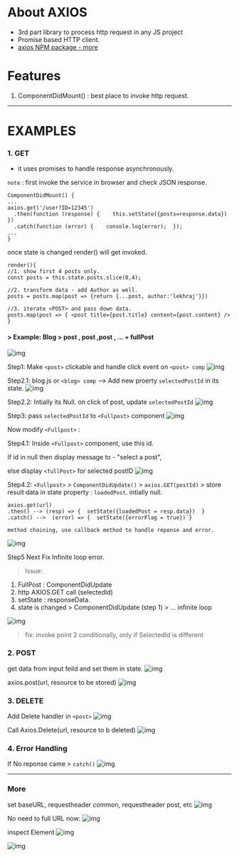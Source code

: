 # About AXIOS
- 3rd part library to process http request in any JS project
- Promise based HTTP client.
- [axios NPM package - more](https://www.npmjs.com/package/axios)

# Features
1. ComponentDidMount() : best place to invoke http request.

***
# EXAMPLES
### 1. GET
- it uses promises to handle response asynchronously. 

`note` : first invoke the service in browser and check JSON response.
```
ComponentDidMount() {
...
axios.get('/user?ID=12345')
  .then(function (response) {    this.setState({posts=response.data})  })
  .catch(function (error) {    console.log(error);  });
...
}
```
once state is changed render() will get invoked.
```
render(){
//1. show first 4 posts only.
const posts = this.state.posts.slice(0,4); 

//2. transform data - add Author as well.
posts = posts.map(post => {return {...post, author:'lekhraj'}})

//3. iterate <POST> and pass down data.
posts.map(post => { <post title={post.title} content={post.content} /> 
}
```

#### >  Example: Blog > post , post ,post , ... + fullPost
![img](https://github.com/lekhrajdinkar/ReactJS16/blob/master/NOTES/asset/http1.jpg)

Step1: Make `<post>` clickable and handle click event on  `<post> comp`
![img](https://github.com/lekhrajdinkar/ReactJS16/blob/master/NOTES/asset/http2.jpg)

Step2.1: blog.js or `<blog> comp` --> Add new proerty `selectedPostId` in its state. 
![img](https://github.com/lekhrajdinkar/ReactJS16/blob/master/NOTES/asset/http3.jpg)

Step2.2: Intially its Null. on click of post, update `selectedPostId`
![img](https://github.com/lekhrajdinkar/ReactJS16/blob/master/NOTES/asset/http4.jpg)

Step3: pass `selectedPostId` to `<Fullpost>` component
![img](https://github.com/lekhrajdinkar/ReactJS16/blob/master/NOTES/asset/http5.jpg)

Now modify `<Fullpost>` :

Step4.1: Inside `<Fullpost>` component, use this id. 

If id in null then display message to - "select a post", 

else display `<fullPost>` for selected postID
![img](https://github.com/lekhrajdinkar/ReactJS16/blob/master/NOTES/asset/http6.jpg)

Step4.2: `<Fullpost>` > `ComponentDidUpdate()` > `axios.GET(postId)`  > store result data in state property : `loadedPost`. intially null.
```
axios.get(url)
.then() --> (resp) => {  setState({loadedPost = resp.data})  }
.catch() -->  (error) => {  setState({errorFlag = true})`}

method chaining, use callback method to handle reponse and error.
```
![img](https://github.com/lekhrajdinkar/ReactJS16/blob/master/NOTES/asset/http7.jpg)

Step5 Next Fix Infinite loop error.

> Issue: 
1. FullPost : ComponentDidUpdate 
2. http AXIOS.GET call (selectedId)
3. setState : responseData.
4. state is changed > ComponentDidUpdate (step 1) > ... infinite loop

![img](https://github.com/lekhrajdinkar/ReactJS16/blob/master/NOTES/asset/loop.jpg)

> fix: invoke point 2 conditionally, only if SelectedId is different

### 2. POST
get data from input feild and set them in state.
![img](https://github.com/lekhrajdinkar/ReactJS16/blob/master/NOTES/asset/post1.jpg)

axios.post(url, resource to be stored)
![img](https://github.com/lekhrajdinkar/ReactJS16/blob/master/NOTES/asset/post2.jpg)

### 3. DELETE
Add Delete handler in `<post>`
![img](https://github.com/lekhrajdinkar/ReactJS16/blob/master/NOTES/asset/del1.jpg)

Call Axios.Delete(url, resource to b deleted)
![img](https://github.com/lekhrajdinkar/ReactJS16/blob/master/NOTES/asset/del2.jpg)

### 4. Error Handling 
If No reponse came > `catch()`
![img](https://github.com/lekhrajdinkar/ReactJS16/blob/master/NOTES/asset/eh1.jpg)

***

### More
set baseURL, requestheader common,  requestheader post, etc
![img](https://github.com/lekhrajdinkar/ReactJS16/blob/master/NOTES/asset/am0.jpg)

No need to full URL now:
![img](https://github.com/lekhrajdinkar/ReactJS16/blob/master/NOTES/asset/am1.jpg)

inspect Element
![img](https://github.com/lekhrajdinkar/ReactJS16/blob/master/NOTES/asset/am_ie1.jpg)

![img](https://github.com/lekhrajdinkar/ReactJS16/blob/master/NOTES/asset/am_ie2.jpg)



